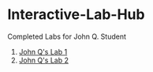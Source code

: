 # Interactive-Lab-Hub

Completed Labs for John Q. Student

1. [John Q's Lab 1](//github.com/oiboii/Interactive-Lab-Hub/Lab1/Readme.md)
2. [John Q's Lab 2](//github.com/oiboii/Interactive-Lab-Hub)
